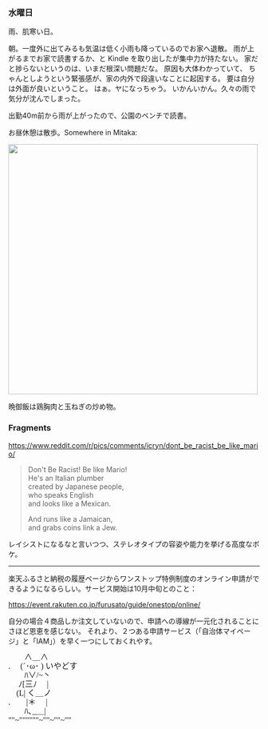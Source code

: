 ### 水曜日

雨、肌寒い日。

朝。一度外に出てみるも気温は低く小雨も降っているのでお家へ退散。
雨が上がるまでお家で読書するか、と Kindle を取り出したが集中力が持たない。
家だと捗らないというのは、いまだ根深い問題だな。
原因も大体わかっていて、
ちゃんとしようという緊張感が、家の内外で段違いなことに起因する。
要は自分は外面が良いということ。
はぁ。ヤになっちゃう。
いかんいかん。久々の雨で気分が沈んでしまった。

出勤40m前から雨が上がったので、公園のベンチで読書。

お昼休憩は散歩。Somewhere in Mitaka:

<img src="https://i.imgur.com/eqo8PCt.jpg" width="500">

晩御飯は鶏胸肉と玉ねぎの炒め物。



### Fragments

https://www.reddit.com/r/pics/comments/icryn/dont_be_racist_be_like_mario/

> Don't Be Racist! Be like Mario!<br>
> He's an Italian plumber<br>
> created by Japanese people,<br>
> who speaks English<br>
> and looks like a Mexican.<br>
>
> And runs like a Jamaican,<br>
> and grabs coins link a Jew.<br>

レイシストになるなと言いつつ、ステレオタイプの容姿や能力を挙げる高度なボケ。

---

楽天ふるさと納税の履歴ページからワンストップ特例制度のオンライン申請ができるようになるらしい。サービス開始は10月中旬とのこと：

https://event.rakuten.co.jp/furusato/guide/onestop/online/

自分の場合４商品しか注文していないので、申請への導線が一元化されることにさほど恩恵を感じない。
それより、２つある申請サービス（「自治体マイページ」と「IAM」）を早く一つにしておくれやす。

<div style="font-family:'ＭＳＰゴシック','ＭＳＰゴシック','MSPゴシック','MS Pゴシック';font-size:16px;line-height:18px;">
　　∧＿∧<br>
.　 (´･ω･ ) いやどす<br>
　　ﾊ∨/~丶<br>
　 ﾉ[三ﾉ　 |<br>
　(L| く＿ノ<br>
.　　|＊　 |<br>
　　ﾊ､_＿|<br>
""~""""""~""~""~""
</div>